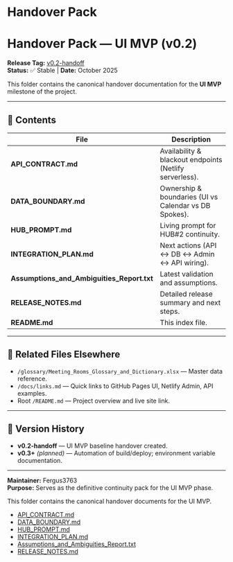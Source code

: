 # Handover Pack
# Handover Pack — UI MVP (v0.2)

**Release Tag:** [v0.2-handoff](https://github.com/Fergus3763/UI-for-Dashboard/releases/tag/v0.2-handoff)  
**Status:** ✅ Stable | **Date:** October 2025  

This folder contains the canonical handover documentation for the **UI MVP** milestone of the project.

---

## 📂 Contents

| File | Description |
|------|--------------|
| **API_CONTRACT.md** | Availability & blackout endpoints (Netlify serverless). |
| **DATA_BOUNDARY.md** | Ownership & boundaries (UI vs Calendar vs DB Spokes). |
| **HUB_PROMPT.md** | Living prompt for HUB#2 continuity. |
| **INTEGRATION_PLAN.md** | Next actions (API ↔ DB ↔ Admin ↔ API wiring). |
| **Assumptions_and_Ambiguities_Report.txt** | Latest validation and assumptions. |
| **RELEASE_NOTES.md** | Detailed release summary and next steps. |
| **README.md** | This index file. |

---

## 🧭 Related Files Elsewhere

- `/glossary/Meeting_Rooms_Glossary_and_Dictionary.xlsx` — Master data reference.
- `/docs/links.md` — Quick links to GitHub Pages UI, Netlify Admin, API examples.
- Root `/README.md` — Project overview and live site link.

---

## 🧾 Version History
- **v0.2-handoff** — UI MVP baseline handover created.
- **v0.3+** *(planned)* — Automation of build/deploy; environment variable documentation.

---

**Maintainer:** Fergus3763  
**Purpose:** Serves as the definitive continuity pack for the UI MVP phase.

This folder contains the canonical handover documents for the UI MVP.

- [API_CONTRACT.md](API_CONTRACT.md)
- [DATA_BOUNDARY.md](DATA_BOUNDARY.md)
- [HUB_PROMPT.md](HUB_PROMPT.md)
- [INTEGRATION_PLAN.md](INTEGRATION_PLAN.md)
- [Assumptions_and_Ambiguities_Report.txt](Assumptions_and_Ambiguities_Report.txt)
- [RELEASE_NOTES.md](RELEASE_NOTES.md)

